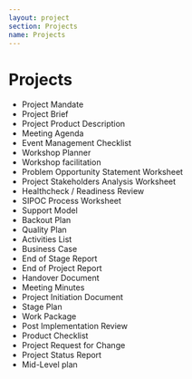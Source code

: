```yaml
---
layout: project
section: Projects
name: Projects
---
```


# Projects
- Project Mandate
- Project Brief
- Project Product Description
- Meeting Agenda
- Event Management Checklist
- Workshop Planner
- Workshop facilitation
- Problem Opportunity Statement Worksheet
- Project Stakeholders Analysis Worksheet
- Healthcheck / Readiness Review
- SIPOC Process Worksheet
- Support Model
- Backout Plan
- Quality Plan
- Activities List
- Business Case
- End of Stage Report
- End of Project Report
- Handover Document
- Meeting Minutes
- Project Initiation Document
- Stage Plan
- Work Package
- Post Implementation Review
- Product Checklist
- Project Request for Change
- Project Status Report
- Mid-Level plan
